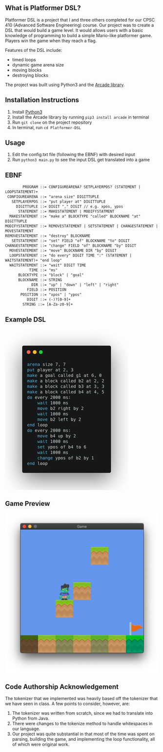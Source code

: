 ## What is Platformer DSL?
Platformer DSL is a project that I and three others completed for our CPSC 410 (Advanced Software Engineering) course. Our project was to create a DSL that would build a game level. It would  allows users with a basic knowledge of programming to build a simple Mario-like platformer game. Players win the game when they reach a flag.

Features of the DSL include:
* timed loops 
* dynamic game arena size
* moving blocks
* destroying blocks

The project was built using Python3 and the [Arcade library](https://arcade.academy/).

## Installation Instructions
1. Install [Python3](https://www.python.org/downloads/)
2. Install the Arcade library by running ```pip3 install arcade``` in terminal
3. Run ```git clone``` on the project repository
4. In terminal, run ```cd Platformer-DSL```

## Usage
1. Edit the config.txt file (following the EBNF) with desired input
2. Run ```python3 main.py``` to see the input DSL get translated into a game

## EBNF
            PROGRAM ::= CONFIGUREARENA? SETPLAYERPOS? (STATEMENT | LOOPSTATEMENT)+
     CONFIGUREARENA ::= "arena size" DIGITTUPLE
       SETPLAYERPOS ::= "put player at" DIGITTUPLE
         DIGITTUPLE ::= DIGIT "," DIGIT // e.g. xpos, ypos
          STATEMENT ::= MAKESTATEMENT | MODIFYSTATMENT
      MAKESTATEMENT ::= "make a" BLOCKTYPE "called" BLOCKNAME "at" DIGITTUPLE
    MODIFYSTATEMENT ::= REMOVESTATEMENT | SETSTATEMENT | CHANGESTATEMENT | MOVESTATEMENT
    REMOVESTATEMENT ::= "destroy" BLOCKNAME
       SETSTATEMENT ::= "set" FIELD "of" BLOCKNAME "to" DIGIT
    CHANGESTATEMENT ::= "change" FIELD "of" BLOCKNAME "by" DIGIT
      MOVESTATEMENT ::= "move" BLOCKNAME DIR "by" DIGIT
      LOOPSTATEMENT ::= "do every" DIGIT TIME ":" (STATEMENT | WAITSTATEMENT)+ "end loop"
      WAITSTATEMENT ::= "wait" DIGIT TIME
               TIME ::= "ms"
          BLOCKTYPE ::= "block" | "goal"
          BLOCKNAME ::= STRING
                DIR ::= "up" | "down" | "left" | "right"
              FIELD ::= POSITION
           POSITION ::= "xpos" | "ypos"
              DIGIT ::= (-)?[0-9]+
            STRING ::= [A-Za-z0-9]+

## Example DSL
![DSL Preview](/images/carbon.png)

## Game Preview
![Game Preview](/images/preview.png)

## Code Authorship Acknowledgement
The tokenizer that we implemented was heavily based off the tokenizer that we have seen in class.
A few points to consider, however, are:
1. The tokenizer was written from scratch, since we had to translate into Python from Java.
2. There were changes to the tokenize method to handle whitespaces in our language.
3. Our project was quite substantial in that most of the time was spent on parsing, building the game, and implementing the loop functionality, all of which were original work.
